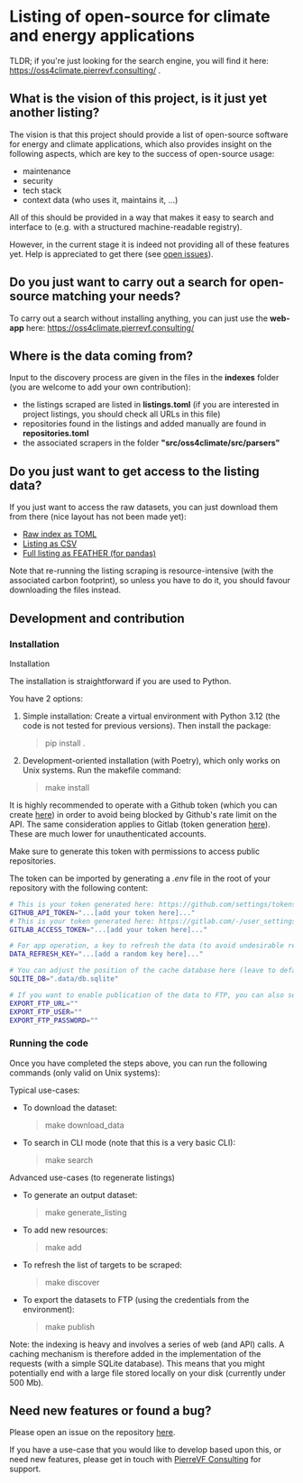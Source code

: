 # Listing of open-source for climate and energy applications

TLDR; if you're just looking for the search engine, you will find it here: https://oss4climate.pierrevf.consulting/ .


## What is the vision of this project, is it just yet another listing?

The vision is that this project should provide a list of open-source software for energy and climate applications, which also provides insight on the following aspects, which are key to the success of open-source usage:

- maintenance
- security
- tech stack
- context data (who uses it, maintains it, ...)


All of this should be provided in a way that makes it easy to search and interface to (e.g. with a structured machine-readable registry).

However, in the current stage it is indeed not providing all of these features yet. Help is appreciated to get there (see [open issues](https://github.com/Pierre-VF/oss4climate/issues)).

## Do you just want to carry out a search for open-source matching your needs?

To carry out a search without installing anything, you can just use the **web-app** here: https://oss4climate.pierrevf.consulting/ 

## Where is the data coming from?

Input to the discovery process are given in the files in the **indexes** folder (you are welcome to add your own contribution):

- the listings scraped are listed in **listings.toml** (if you are interested in project listings, you should check all URLs in this file)
- repositories found in the listings and added manually are found in **repositories.toml**  
- the associated scrapers in the folder **"src/oss4climate/src/parsers"**


## Do you just want to get access to the listing data?

If you just want to access the raw datasets, you can just download them from there (nice layout has not been made yet):

- [Raw index as TOML](https://data.pierrevf.consulting/oss4climate/summary.toml)
- [Listing as CSV](https://data.pierrevf.consulting/oss4climate/listing_data.csv)
- [Full listing as FEATHER (for pandas)](https://data.pierrevf.consulting/oss4climate/listing_data.feather)

Note that re-running the listing scraping is resource-intensive (with the associated carbon footprint), so unless you have to do it, you should favour downloading the files instead.


## Development and contribution

### Installation

Installation

The installation is straightforward if you are used to Python.


You have 2 options:

1. Simple installation:
    Create a virtual environment with Python 3.12 (the code is not tested for previous versions). Then install the package:
    > pip install .

2. Development-oriented installation (with Poetry), which only works on Unix systems. Run the makefile command:
    > make install

It is highly recommended to operate with a Github token (which you can create [here](https://github.com/settings/tokens/new)) 
in order to avoid being blocked by Github's rate limit on the API. The same consideration applies to Gitlab (token generation [here](https://gitlab.com/-/user_settings/personal_access_tokens)). These are much lower for unauthenticated accounts.

Make sure to generate this token with permissions to access public repositories.

The token can be imported by generating a *.env* file in the root of your repository with the following content:

```bash
# This is your token generated here: https://github.com/settings/tokens/new
GITHUB_API_TOKEN="...[add your token here]..."
# This is your token generated here: https://gitlab.com/-/user_settings/personal_access_tokens
GITLAB_ACCESS_TOKEN="...[add your token here]..."

# For app operation, a key to refresh the data (to avoid undesirable refreshing)
DATA_REFRESH_KEY="...[add a random key here]..."

# You can adjust the position of the cache database here (leave to default if you don't need adjustment)
SQLITE_DB=".data/db.sqlite"

# If you want to enable publication of the data to FTP, you can also set these variables
EXPORT_FTP_URL=""
EXPORT_FTP_USER=""
EXPORT_FTP_PASSWORD=""
```

### Running the code

Once you have completed the steps above, you can run the following commands (only valid on Unix systems):

Typical use-cases:

- To download the dataset:
    > make download_data
- To search in CLI mode (note that this is a very basic CLI):
    > make search


Advanced use-cases (to regenerate listings)

- To generate an output dataset:
    > make generate_listing
- To add new resources:
    > make add
- To refresh the list of targets to be scraped:
    > make discover
- To export the datasets to FTP (using the credentials from the environment):
    > make publish

Note: the indexing is heavy and involves a series of web (and API) calls. A caching mechanism is therefore added in the implementation of the requests (with a simple SQLite database). This means that you might potentially end with a large file stored locally on your disk (currently under 500 Mb).

## Need new features or found a bug?

Please open an issue on the repository [here](https://github.com/Pierre-VF/oss4climate/issues).

If you have a use-case that you would like to develop based upon this, or need new features, please get in touch with [PierreVF Consulting](https://www.pierrevf.consulting/) for support.
